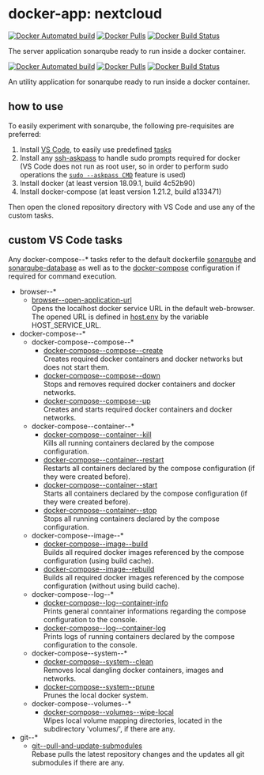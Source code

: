 # docker-app: nextcloud

[![Docker Automated build](https://img.shields.io/docker/automated/talsenteam/docker-sonarqube.svg?style=for-the-badge)](https://hub.docker.com/r/talsenteam/docker-sonarqube/)
[![Docker Pulls](https://img.shields.io/docker/pulls/talsenteam/docker-sonarqube.svg?style=for-the-badge)](https://hub.docker.com/r/talsenteam/docker-sonarqube/)
[![Docker Build Status](https://img.shields.io/docker/build/talsenteam/docker-sonarqube.svg?style=for-the-badge)](https://hub.docker.com/r/talsenteam/docker-sonarqube/)

The server application sonarqube ready to run inside a docker container.

[![Docker Automated build](https://img.shields.io/docker/automated/talsenteam/docker-sonarqube-database.svg?style=for-the-badge)](https://hub.docker.com/r/talsenteam/docker-sonarqube-database/)
[![Docker Pulls](https://img.shields.io/docker/pulls/talsenteam/docker-sonarqube-database.svg?style=for-the-badge)](https://hub.docker.com/r/talsenteam/docker-sonarqube-database/)
[![Docker Build Status](https://img.shields.io/docker/build/talsenteam/docker-sonarqube-database.svg?style=for-the-badge)](https://hub.docker.com/r/talsenteam/docker-sonarqube-database/)

An utility application for sonarqube ready to run inside a docker container.

## how to use

To easily experiment with sonarqube, the following pre-requisites are preferred:

1. Install [VS Code](https://code.visualstudio.com/), to easily use predefined [tasks](.vscode/tasks.json)
2. Install any [ssh-askpass](https://man.openbsd.org/ssh-askpass.1) to handle sudo prompts required for docker  
   (VS Code does not run as root user, so in order to perform sudo operations the [`sudo --askpass CMD`](bash/util/elevate.sh) feature is used)
3. Install docker (at least version 18.09.1, build 4c52b90)
4. Install docker-compose (at least version 1.21.2, build a133471)

Then open the cloned repository directory with VS Code and use any of the custom tasks.

## custom VS Code tasks

Any docker-compose--* tasks refer to the default dockerfile [sonarqube](docker/server--sonarqube/default.docker) and [sonarqube-database](docker/server--sonarqube-database/default.docker) as well as to the [docker-compose](docker-compose/server--sonarqube/default.docker-compose) configuration if required for command execution.

- browser--*
  - [browser--open-application-url](bash-commands/browser--open-application-url.sh)  
    Opens the localhost docker service URL in the default web-browser. The opened URL is defined in [host.env](host.env) by the variable HOST_SERVICE_URL.
- docker-compose--*
  - docker-compose--compose--*
    - [docker-compose--compose--create](bash-commands/docker-compose--compose--create.sh)  
      Creates required docker containers and docker networks but does not start them.
    - [docker-compose--compose--down](bash-commands/docker-compose--compose--down.sh)  
      Stops and removes required docker containers and docker networks.
    - [docker-compose--compose--up](bash-commands/docker-compose--compose--up.sh)  
      Creates and starts required docker containers and docker networks.
  - docker-compose--container--*
    - [docker-compose--container--kill](bash-commands/docker-compose--container--kill.sh)  
      Kills all running containers declared by the compose configuration.
    - [docker-compose--container--restart](bash-commands/docker-compose--container--restart.sh)  
      Restarts all containers declared by the compose configuration (if they were created before).
    - [docker-compose--container--start](bash-commands/docker-compose--container--start.sh)  
      Starts all containers declared by the compose configuration (if they were created before).
    - [docker-compose--container--stop](bash-commands/docker-compose--container--stop.sh)  
      Stops all running containers declared by the compose configuration.
  - docker-compose--image--*
    - [docker-compose--image--build](bash-commands/docker-compose--image--build.sh)  
      Builds all required docker images referenced by the compose configuration (using build cache).
    - [docker-compose--image--rebuild](bash-commands/docker-compose--image--rebuild.sh)  
      Builds all required docker images referenced by the compose configuration (without using build cache).
  - docker-compose--log--*
    - [docker-compose--log--container-info](bash-commands/docker-compose--log--container-info.sh)  
      Prints general conntainer informations regarding the compose configuration to the console.
    - [docker-compose--log--container-log](bash-commands/docker-compose--log--container-log.sh)  
      Prints logs of running containers declared by the compose configuration to the console.
  - docker-compose--system--*
    - [docker-compose--system--clean](bash-commands/docker-compose--system--clean.sh)  
      Removes local dangling docker containers, images and networks.
    - [docker-compose--system--prune](bash-commands/docker-compose--system--prune.sh)  
      Prunes the local docker system.
  - docker-compose--volumes--*
    - [docker-compose--volumes--wipe-local](bash-commands/docker-compose--volumes--wipe-local.sh)  
      Wipes local volume mapping directories, located in the subdirectory 'volumes/', if there are any.
- git--*
  - [git--pull-and-update-submodules](bash-commands/git--pull-and-update-submodules.sh)  
    Rebase pulls the latest repository changes and the updates all git submodules if there are any.
